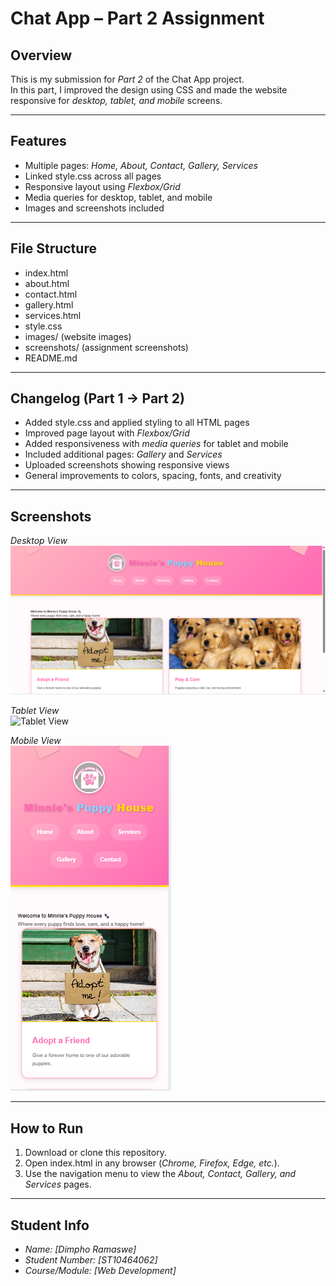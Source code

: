 # Chat App – Part 2 Assignment

## Overview
This is my submission for *Part 2* of the Chat App project.  
In this part, I improved the design using CSS and made the website responsive for *desktop, tablet, and mobile* screens.

---

## Features
- Multiple pages: *Home, About, Contact, Gallery, Services*
- Linked style.css across all pages
- Responsive layout using *Flexbox/Grid*
- Media queries for desktop, tablet, and mobile
- Images and screenshots included

---

## File Structure
- index.html
- about.html
- contact.html
- gallery.html
- services.html
- style.css
- images/ (website images)
- screenshots/ (assignment screenshots)
- README.md

---

## Changelog (Part 1 → Part 2)
- Added style.css and applied styling to all HTML pages
- Improved page layout with *Flexbox/Grid*
- Added responsiveness with *media queries* for tablet and mobile
- Included additional pages: *Gallery* and *Services*
- Uploaded screenshots showing responsive views
- General improvements to colors, spacing, fonts, and creativity

---

## Screenshots  

*Desktop View*  
![Desktop View](Screenshot%20-desktop.png)

*Tablet View*  
![Tablet View](./Screenshot-tablet.png)  

*Mobile View*  
![Mobile View](Screenshot%20-mobile.png)

---

## How to Run
1. Download or clone this repository.  
2. Open index.html in any browser (*Chrome, Firefox, Edge, etc.*).  
3. Use the navigation menu to view the *About, Contact, Gallery, and Services* pages.  

---

## Student Info
- *Name:* *[Dimpho Ramaswe]*  
- *Student Number:* *[ST10464062]*  
- *Course/Module:* *[Web Development]*
